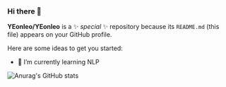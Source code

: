 ### Hi there 👋


**YEonleo/YEonleo** is a ✨ _special_ ✨ repository because its `README.md` (this file) appears on your GitHub profile.

Here are some ideas to get you started:

- 🌱 I’m currently learning NLP



![Anurag's GitHub stats](https://github-readme-stats.vercel.app/api?username=YEonleo&show_icons=true&theme=radical)
